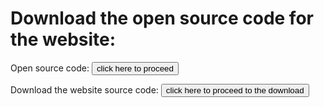   
  # Download the open source code for the website:
  
  
  Open source code: <a href="https://github.com/Ryzen9-5950X-RTX3090/Ryzen9-5950X-RTX3090.github.io"><button type="button">click here to proceed</button></a>
  
  
  Download the website source code: <a href="https://github.com/Ryzen9-5950X-RTX3090/Ryzen9-5950X-RTX3090.github.io/archive/master.zip"><button type="button">click here to proceed to the download</button></a>
